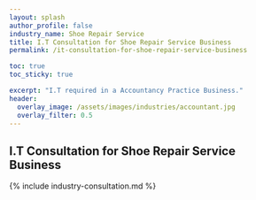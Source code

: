 ```yaml
---
layout: splash 
author_profile: false 
industry_name: Shoe Repair Service
title: I.T Consultation for Shoe Repair Service Business
permalink: /it-consultation-for-shoe-repair-service-business

toc: true
toc_sticky: true

excerpt: "I.T required in a Accountancy Practice Business."
header:
  overlay_image: /assets/images/industries/accountant.jpg
  overlay_filter: 0.5 
---
```


## I.T Consultation for Shoe Repair Service Business

{% include industry-consultation.md %}
